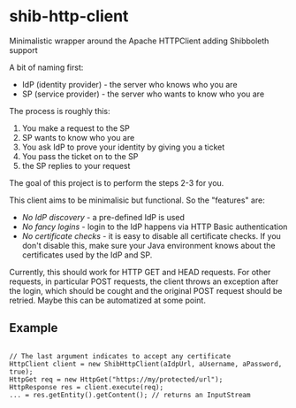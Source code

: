 shib-http-client
================

Minimalistic wrapper around the Apache HTTPClient adding Shibboleth support

A bit of naming first:

* IdP (identity provider) - the server who knows who you are
* SP (service provider) - the server who wants to know who you are

The process is roughly this:

1. You make a request to the SP
2. SP wants to know who you are
3. You ask IdP to prove your identity by giving you a ticket
4. You pass the ticket on to the SP
5. the SP replies to your request

The goal of this project is to perform the steps 2-3 for you.

This client aims to be minimalisic but functional. So the "features" are:

* *No IdP discovery* - a pre-defined IdP is used
* *No fancy logins* - login to the IdP happens via HTTP Basic authentication
* *No certificate checks* - it is easy to disable all certificate checks. If you don't disable 
this, make sure your Java environment knows about the certificates used by the IdP and SP.

Currently, this should work for HTTP GET and HEAD requests. For other requests, in particular POST 
requests, the client throws an exception after the login, which should be cought and the original 
POST request should be retried. Maybe this can be automatized at some point.


Example
-------

<pre><code>
// The last argument indicates to accept any certificate
HttpClient client = new ShibHttpClient(aIdpUrl, aUsername, aPassword, true);
HttpGet req = new HttpGet("https://my/protected/url");
HttpResponse res = client.execute(req);
... = res.getEntity().getContent(); // returns an InputStream
</code></pre>